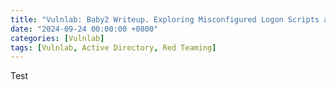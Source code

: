 ```yaml
---
title: "Vulnlab: Baby2 Writeup. Exploring Misconfigured Logon Scripts and Abusing GPOs Through Misconfigured ACLs"
date: "2024-09-24 00:00:00 +0800"
categories: [Vulnlab]
tags: [Vulnlab, Active Directory, Red Teaming]
---
```


Test

